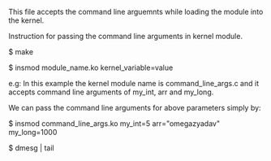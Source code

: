 This file accepts the command line arguemnts while loading the module into the kernel. 

Instruction for passing the command line arguments in kernel module. 

$ make

$ insmod module_name.ko kernel_variable=value

e.g: In this example the kernel module name is command_line_args.c and it accepts command line arguments of my_int, arr and my_long. 

We can pass the command line arguments for above parameters simply by:

$ insmod command_line_args.ko my_int=5 arr="omegazyadav" my_long=1000

$ dmesg | tail
